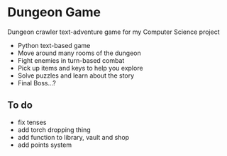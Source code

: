 # Dungeon Game
Dungeon crawler text-adventure game for my Computer Science project
- Python text-based game
- Move around many rooms of the dungeon
- Fight enemies in turn-based combat
- Pick up items and keys to help you explore
- Solve puzzles and learn about the story
- Final Boss...?

## To do
- fix tenses
- add torch dropping thing
- add function to library, vault and shop
- add points system